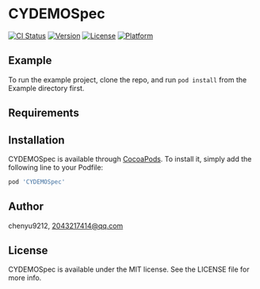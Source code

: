 # CYDEMOSpec

[![CI Status](https://img.shields.io/travis/chenyu9212/CYDEMOSpec.svg?style=flat)](https://travis-ci.org/chenyu9212/CYDEMOSpec)
[![Version](https://img.shields.io/cocoapods/v/CYDEMOSpec.svg?style=flat)](https://cocoapods.org/pods/CYDEMOSpec)
[![License](https://img.shields.io/cocoapods/l/CYDEMOSpec.svg?style=flat)](https://cocoapods.org/pods/CYDEMOSpec)
[![Platform](https://img.shields.io/cocoapods/p/CYDEMOSpec.svg?style=flat)](https://cocoapods.org/pods/CYDEMOSpec)

## Example

To run the example project, clone the repo, and run `pod install` from the Example directory first.

## Requirements

## Installation

CYDEMOSpec is available through [CocoaPods](https://cocoapods.org). To install
it, simply add the following line to your Podfile:

```ruby
pod 'CYDEMOSpec'
```

## Author

chenyu9212, 2043217414@qq.com

## License

CYDEMOSpec is available under the MIT license. See the LICENSE file for more info.
